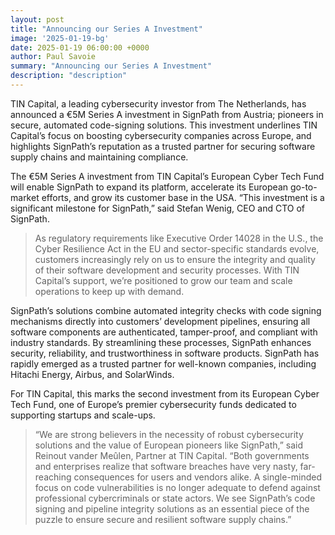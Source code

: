 ```yaml
---
layout: post
title: "Announcing our Series A Investment"
image: '2025-01-19-bg'
date: 2025-01-19 06:00:00 +0000
author: Paul Savoie
summary: "Announcing our Series A Investment"
description: "description"
---
```


TIN Capital, a leading cybersecurity investor from The Netherlands, has announced a €5M Series A investment in SignPath from Austria; pioneers in secure, automated code-signing solutions. This investment underlines TIN Capital’s focus on boosting cybersecurity companies across Europe, and highlights SignPath’s reputation as a trusted partner for securing software supply chains and maintaining compliance. 


The €5M Series A investment from TIN Capital’s European Cyber Tech Fund will enable SignPath to expand its platform, accelerate its European go-to-market efforts, and grow its customer base in the USA. “This investment is a significant milestone for SignPath,” said Stefan Wenig, CEO and CTO of SignPath. 

> As regulatory requirements like Executive Order 14028 in the U.S., the Cyber Resilience Act in the EU and sector-specific standards evolve, customers increasingly rely on us to ensure the integrity and quality of their software development and security processes. With TIN Capital’s support, we’re positioned to grow our team and scale operations to keep up with demand.

SignPath’s solutions combine automated integrity checks with code signing mechanisms directly into customers’ development pipelines, ensuring all software components are authenticated, tamper-proof, and compliant with industry standards. By streamlining these processes, SignPath enhances security, reliability, and trustworthiness in software products. SignPath has rapidly emerged as a trusted partner for well-known companies, including Hitachi Energy, Airbus, and SolarWinds.

For TIN Capital, this marks the second investment from its European Cyber Tech Fund, one of Europe’s premier cybersecurity funds dedicated to supporting startups and scale-ups. 

> “We are strong believers in the necessity of robust cybersecurity solutions and the value of European pioneers like SignPath,” said Reinout vander Meûlen, Partner at TIN Capital. “Both governments and enterprises realize that software breaches have very nasty, far-reaching consequences for users and vendors alike. A single-minded focus on code vulnerabilities is no longer adequate to defend against professional cybercriminals or state actors. We see SignPath’s code signing and pipeline integrity solutions as an essential piece of the puzzle to ensure secure and resilient software supply chains.”